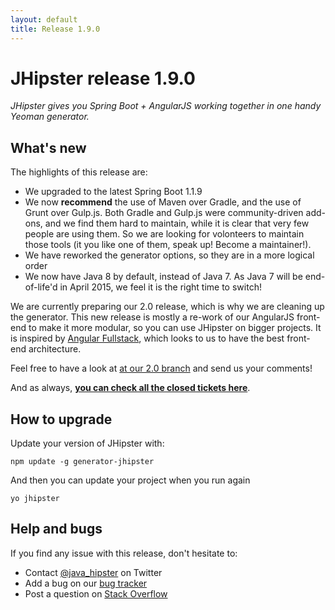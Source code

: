 ```yaml
---
layout: default
title: Release 1.9.0
---
```


JHipster release 1.9.0
==================

*JHipster gives you Spring Boot + AngularJS working together in one handy Yeoman generator.*

What's new
----------

The highlights of this release are:

- We upgraded to the latest Spring Boot 1.1.9
- We now __recommend__ the use of Maven over Gradle, and the use of Grunt over Gulp.js. Both Gradle and Gulp.js were community-driven add-ons, and we find them hard to maintain, while it is clear that very few people are using them. So we are looking for volonteers to maintain those tools (it you like one of them, speak up! Become a maintainer!).
- We have reworked the generator options, so they are in a more logical order
- We now have Java 8 by default, instead of Java 7. As Java 7 will be end-of-life'd in April 2015, we feel it is the right time to switch!

We are currently preparing our 2.0 release, which is why we are cleaning up the generator. This new release is mostly a re-work of our AngularJS front-end to make it more modular, so you can use JHipster on bigger projects. It is inspired by [Angular Fullstack](https://github.com/DaftMonk/generator-angular-fullstack), which looks to us to have the best front-end architecture.

Feel free to have a look at [at our 2.0 branch](https://github.com/jhipster/generator-jhipster/tree/v2.0) and send us your comments!

<!--googleoff: index-->
And as always, __[you can check all the closed tickets here](https://github.com/jhipster/generator-jhipster/issues?q=milestone%3A1.9.0+is%3Aclosed)__.

How to upgrade
------------

Update your version of JHipster with:

```
npm update -g generator-jhipster
```

And then you can update your project when you run again

```
yo jhipster
```

Help and bugs
--------------

If you find any issue with this release, don't hesitate to:

- Contact [@java_hipster](https://twitter.com/java_hipster) on Twitter
- Add a bug on our [bug tracker](https://github.com/jhipster/generator-jhipster/issues?state=open)
- Post a question on [Stack Overflow](http://stackoverflow.com/tags/jhipster/info)
